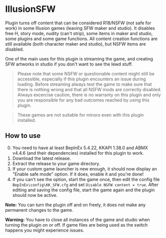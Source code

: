 # IllusionSFW
Plugin turns off content that can be considered R18/NSFW (not safe for work) in some Illusion games (leaving SFW maker and studio). It disables free H, story mode, nudity (can't strip), some items in maker and studio, some plugins and some game functions. All content creation functions are still available (both character maker and studio), but NSFW items are disabled.

One of the main uses for this plugin is streaming the game, and creating SFW artworks in studio if you don't want to see the lewd stuff.

> Please note that some NSFW or questionable content might still be accessible, especially if this plugin encounters an issue during loading. Before streaming always test the game to make sure that there is nothing wrong and that all NSFW mods are correctly disabled. Always excercise caution, there is no warranty on this plugin and only you are responsible for any bad outcomes reached by using this plugin.

> These games are not suitable for minors even with this plugin installed.

## How to use
0. You need to have at least BepInEx 5.4.22, KKAPI 1.38.0 and ABMX v4.4.6 (and their dependencies) installed for this plugin to work.
1. Download the latest release.
2. Extract the release to your game directory.
3. If your custom game launcher is new enough, it should now display an "Enable safe mode" option. If it does, enable it and you're done!
4. If you can't see the option, start the game once, then edit the config file `BepInEx\config\KK_SFW.cfg` and set `Disable NSFW content = true`. After editing and saving the config file, start the game again and the plugin should now be active.

**Note:** You can turn the plugin off and on freely, it does not make any permanent changes to the game.

**Warning:** You have to close all instances of the game and studio when turning the plugin on or off. If game files are being used as the switch happens you might experience issues.
